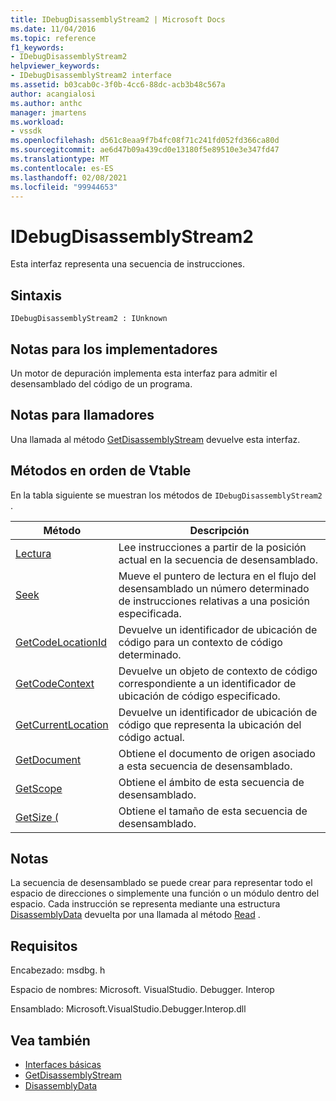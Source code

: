 ```yaml
---
title: IDebugDisassemblyStream2 | Microsoft Docs
ms.date: 11/04/2016
ms.topic: reference
f1_keywords:
- IDebugDisassemblyStream2
helpviewer_keywords:
- IDebugDisassemblyStream2 interface
ms.assetid: b03cab0c-3f0b-4cc6-88dc-acb3b48c567a
author: acangialosi
ms.author: anthc
manager: jmartens
ms.workload:
- vssdk
ms.openlocfilehash: d561c8eaa9f7b4fc08f71c241fd052fd366ca80d
ms.sourcegitcommit: ae6d47b09a439cd0e13180f5e89510e3e347fd47
ms.translationtype: MT
ms.contentlocale: es-ES
ms.lasthandoff: 02/08/2021
ms.locfileid: "99944653"
---
```

# <a name="idebugdisassemblystream2"></a>IDebugDisassemblyStream2
Esta interfaz representa una secuencia de instrucciones.

## <a name="syntax"></a>Sintaxis

```
IDebugDisassemblyStream2 : IUnknown
```

## <a name="notes-for-implementers"></a>Notas para los implementadores
 Un motor de depuración implementa esta interfaz para admitir el desensamblado del código de un programa.

## <a name="notes-for-callers"></a>Notas para llamadores
 Una llamada al método [GetDisassemblyStream](../../../extensibility/debugger/reference/idebugprogram2-getdisassemblystream.md) devuelve esta interfaz.

## <a name="methods-in-vtable-order"></a>Métodos en orden de Vtable
 En la tabla siguiente se muestran los métodos de `IDebugDisassemblyStream2` .

|Método|Descripción|
|------------|-----------------|
|[Lectura](../../../extensibility/debugger/reference/idebugdisassemblystream2-read.md)|Lee instrucciones a partir de la posición actual en la secuencia de desensamblado.|
|[Seek](../../../extensibility/debugger/reference/idebugdisassemblystream2-seek.md)|Mueve el puntero de lectura en el flujo del desensamblado un número determinado de instrucciones relativas a una posición especificada.|
|[GetCodeLocationId](../../../extensibility/debugger/reference/idebugdisassemblystream2-getcodelocationid.md)|Devuelve un identificador de ubicación de código para un contexto de código determinado.|
|[GetCodeContext](../../../extensibility/debugger/reference/idebugdisassemblystream2-getcodecontext.md)|Devuelve un objeto de contexto de código correspondiente a un identificador de ubicación de código especificado.|
|[GetCurrentLocation](../../../extensibility/debugger/reference/idebugdisassemblystream2-getcurrentlocation.md)|Devuelve un identificador de ubicación de código que representa la ubicación del código actual.|
|[GetDocument](../../../extensibility/debugger/reference/idebugdisassemblystream2-getdocument.md)|Obtiene el documento de origen asociado a esta secuencia de desensamblado.|
|[GetScope](../../../extensibility/debugger/reference/idebugdisassemblystream2-getscope.md)|Obtiene el ámbito de esta secuencia de desensamblado.|
|[GetSize (](../../../extensibility/debugger/reference/idebugdisassemblystream2-getsize.md)|Obtiene el tamaño de esta secuencia de desensamblado.|

## <a name="remarks"></a>Notas
 La secuencia de desensamblado se puede crear para representar todo el espacio de direcciones o simplemente una función o un módulo dentro del espacio. Cada instrucción se representa mediante una estructura [DisassemblyData](../../../extensibility/debugger/reference/disassemblydata.md) devuelta por una llamada al método [Read](../../../extensibility/debugger/reference/idebugdisassemblystream2-read.md) .

## <a name="requirements"></a>Requisitos
 Encabezado: msdbg. h

 Espacio de nombres: Microsoft. VisualStudio. Debugger. Interop

 Ensamblado: Microsoft.VisualStudio.Debugger.Interop.dll

## <a name="see-also"></a>Vea también
- [Interfaces básicas](../../../extensibility/debugger/reference/core-interfaces.md)
- [GetDisassemblyStream](../../../extensibility/debugger/reference/idebugprogram2-getdisassemblystream.md)
- [DisassemblyData](../../../extensibility/debugger/reference/disassemblydata.md)
